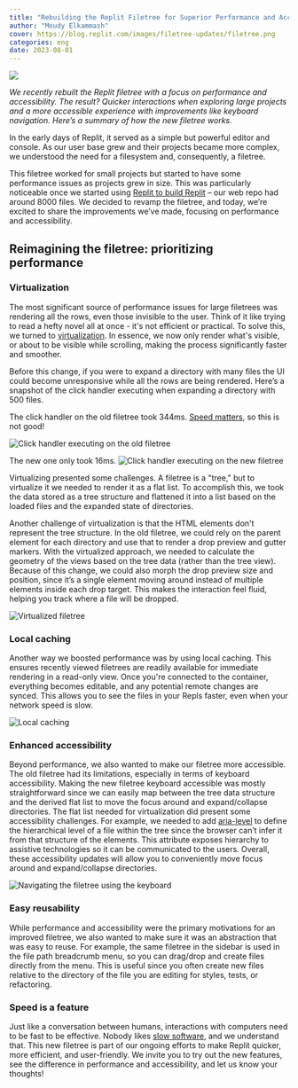 ```yaml
---
title: "Rebuilding the Replit Filetree for Superior Performance and Accessibility"
author: "Moudy Elkammash"
cover: https://blog.replit.com/images/filetree-updates/filetree.png
categories: eng
date: 2023-08-01
---
```


![](/images/filetree-updates/filetree.png)

*We recently rebuilt the Replit filetree with a focus on performance and accessibility. The result? Quicker interactions when exploring large projects and a more accessible experience with improvements like keyboard navigation. Here’s a summary of how the new filetree works.*

In the early days of Replit, it served as a simple but powerful editor and console. As our user base grew and their projects became more complex, we understood the need for a filesystem and, consequently, a filetree.

This filetree worked for small projects but started to have some performance issues as projects grew in size. This was particularly noticeable once we started using [Replit to build Replit](https://www.youtube.com/watch?v=7TCqGslll-4&t=1835) – our web repo had around 8000 files. We decided to revamp the filetree, and today, we’re excited to share the improvements we’ve made, focusing on performance and accessibility.

## Reimagining the filetree: prioritizing performance

### Virtualization

The most significant source of performance issues for large filetrees was rendering all the rows, even those invisible to the user. Think of it like trying to read a hefty novel all at once - it's not efficient or practical. To solve this, we turned to [virtualization](https://www.patterns.dev/posts/virtual-lists). In essence, we now only render what's visible, or about to be visible while scrolling, making the process significantly faster and smoother.

Before this change, if you were to expand a directory with many files the UI could become unresponsive while all the rows are being rendered. Here’s a snapshot of the click handler executing when expanding a directory with 500 files.

The click handler on the old filetree took 344ms. [Speed matters](https://services.google.com/fh/files/blogs/google_delayexp.pdf), so this is not good!

![Click handler executing on the old filetree](/images/filetree-updates/old-virtualization.png)

The new one only took 16ms.
![Click handler executing on the new filetree](/images/filetree-updates/updated-virtualization.png)

Virtualizing presented some challenges. A filetree is a "tree," but to virtualize it we needed to render it as a flat list. To accomplish this, we took the data stored as a tree structure and flattened it into a list based on the loaded files and the expanded state of directories.

Another challenge of virtualization is that the HTML elements don't represent the tree structure. In the old filetree, we could rely on the parent element for each directory and use that to render a drop preview and gutter markers. With the virtualized approach, we needed to calculate the geometry of the views based on the tree data (rather than the tree view). Because of this change, we could also morph the drop preview size and position, since it’s a single element moving around instead of multiple elements inside each drop target. This makes the interaction feel fluid, helping you track where a file will be dropped.

![Virtualized filetree](/images/filetree-updates/dragging-file.gif)

### Local caching

Another way we boosted performance was by using local caching. This ensures recently viewed filetrees are readily available for immediate rendering in a read-only view. Once you're connected to the container, everything becomes editable, and any potential remote changes are synced. This allows you to see the files in your Repls faster, even when your network speed is slow.

![Local caching](/images/filetree-updates/filetree-workspace.png)

### Enhanced accessibility

Beyond performance, we also wanted to make our filetree more accessible. The old filetree had its limitations, especially in terms of keyboard accessibility. Making the new filetree keyboard accessible was mostly straightforward since we can easily map between the tree data structure and the derived flat list to move the focus around and expand/collapse directories. The flat list needed for virtualization did present some accessibility challenges. For example, we needed to add [aria-level](https://developer.mozilla.org/en-US/docs/Web/Accessibility/ARIA/Attributes/aria-level) to define the hierarchical level of a file within the tree since the browser can’t infer it from that structure of the elements. This attribute exposes hierarchy to assistive technologies so it can be communicated to the users. Overall, these accessibility updates will allow you to conveniently move focus around and expand/collapse directories.

![Navigating the filetree using the keyboard](/images/filetree-updates/keyboard-selection.gif)

### Easy reusability

While performance and accessibility were the primary motivations for an improved filetree, we also wanted to make sure it was an abstraction that was easy to reuse. For example, the same filetree in the sidebar is used in the file path breadcrumb menu, so you can drag/drop and create files directly from the menu. This is useful since you often create new files relative to the directory of the file you are editing for styles, tests, or refactoring.

### Speed is a feature

Just like a conversation between humans, interactions with computers need to be fast to be effective. Nobody likes [slow software](https://www.inkandswitch.com/slow-software/), and we understand that. This new filetree is part of our ongoing efforts to make Replit quicker, more efficient, and user-friendly. We invite you to try out the new features, see the difference in performance and accessibility, and let us know your thoughts!







